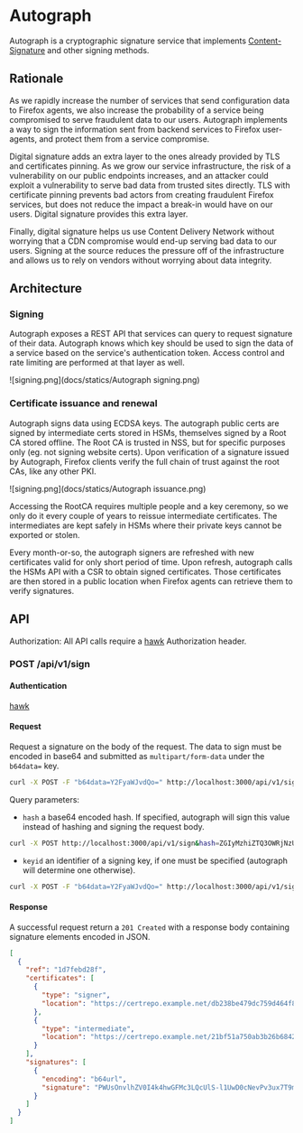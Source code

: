# Autograph
Autograph is a cryptographic signature service that implements [Content-Signature](https://github.com/martinthomson/content-signature/) and other signing methods.

## Rationale
As we rapidly increase the number of services that send configuration data to Firefox agents, we also increase the probability of a service being compromised to serve fraudulent data to our users. Autograph implements a way to sign the information sent from backend services to Firefox user-agents, and protect them from a service compromise.

Digital signature adds an extra layer to the ones already provided by TLS and certificates pinning. As we grow our service infrastructure, the risk of a vulnerability on our public endpoints increases, and an attacker could exploit a vulnerability to serve bad data from trusted sites directly. TLS with certificate pinning prevents bad actors from creating fraudulent Firefox services, but does not reduce the impact a break-in would have on our users. Digital signature provides this extra layer.

Finally, digital signature helps us use Content Delivery Network without worrying that a CDN compromise would end-up serving bad data to our users. Signing at the source reduces the pressure off of the infrastructure and allows us to rely on vendors without worrying about data integrity.

## Architecture

### Signing

Autograph exposes a REST API that services can query to request signature of their data. Autograph knows which key should be used to sign the data of a service based on the service's authentication token. Access control and rate limiting are performed at that layer as well.

![signing.png](docs/statics/Autograph signing.png)

### Certificate issuance and renewal

Autograph signs data using ECDSA keys. The autograph public certs are signed by intermediate certs stored in HSMs, themselves signed by a Root CA stored offline. The Root CA is trusted in NSS, but for specific purposes only (eg. not signing website certs). Upon verification of a signature issued by Autograph, Firefox clients verify the full chain of trust against the root CAs, like any other PKI.

![signing.png](docs/statics/Autograph issuance.png)

Accessing the RootCA requires multiple people and a key ceremony, so we only do it every couple of years to reissue intermediate certificates. The intermediates are kept safely in HSMs where their private keys cannot be exported or stolen.

Every month-or-so, the autograph signers are refreshed with new certificates valid for only short period of time. Upon refresh, autograph calls the HSMs API with a CSR to obtain signed certificates. Those certificates are then stored in a public location when Firefox agents can retrieve them to verify signatures.

## API

Authorization: All API calls require a [hawk](https://github.com/hueniverse/hawk) Authorization header.

### POST /api/v1/sign
#### Authentication
[hawk](https://github.com/hueniverse/hawk)
#### Request
Request a signature on the body of the request. The data to sign must be encoded in base64 and submitted as `multipart/form-data` under the `b64data=` key.
```bash
curl -X POST -F "b64data=Y2FyaWJvdQo=" http://localhost:3000/api/v1/sign
```
Query parameters:
* `hash` a base64 encoded hash. If specified, autograph will sign this value instead of hashing and signing the request body.
```bash
curl -X POST http://localhost:3000/api/v1/sign&hash=ZGIyMzhiZTQ3OWRjNzU5ZDQ2NGY4MDRhZGY2ZTVmZWJlNmRiNGYxYzRhYzRhZWYwN2IxYzZiNTVi=
```
* `keyid` an identifier of a signing key, if one must be specified (autograph will determine one otherwise).
```bash
curl -X POST -F "b64data=Y2FyaWJvdQo=" http://localhost:3000/api/v1/sign?keyid=newtab-prod-20160107
```
#### Response
A successful request return a `201 Created` with a response body containing signature elements encoded in JSON.
```json
[
  {
    "ref": "1d7febd28f",
    "certificates": [
      {
        "type": "signer",
        "location": "https://certrepo.example.net/db238be479dc759d464f804adf6e5febe6db4f1c4ac4aef07b1c6b55bb258954"
      },
      {
        "type": "intermediate",
        "location": "https://certrepo.example.net/21bf51a750ab3b26b68428ff9a5542c212b7696906e95cdde90a14564cbe30e1"
      }
    ],
    "signatures": [
      {
        "encoding": "b64url",
        "signature": "PWUsOnvlhZV0I4k4hwGFMc3LQcUlS-l1UwD0cNevPv3ux7T9moHX_JZHc75cmnyo-hUkW6s-c6AaNr_dyxg2528OLY53voIqwTsiYll1iPElS9TV0xOo3awuwnYcctOp"
      }
    ]
  }
]
```
